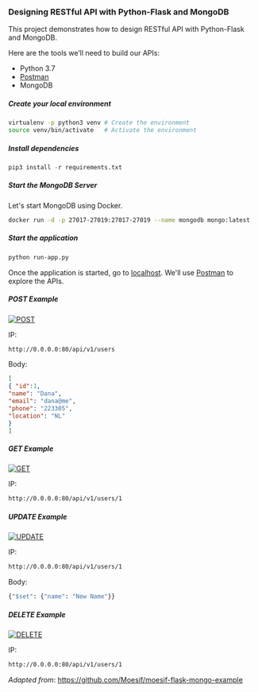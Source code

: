 ### Designing RESTful API with Python-Flask and MongoDB

This project demonstrates how to design RESTful API with Python-Flask and MongoDB.

Here are the tools we’ll need to build our APIs:

* Python 3.7
* [Postman](https://www.postman.com/)
* MongoDB

##### Create your local environment

```bash
virtualenv -p python3 venv # Create the environment
source venv/bin/activate   # Activate the environment
```

##### Install dependencies

```python
pip3 install -r requirements.txt
```

##### Start the MongoDB Server

Let's start MongoDB using Docker.

```bash
docker run -d -p 27017-27019:27017-27019 --name mongodb mongo:latest
```

##### Start the application

```bash
python run-app.py
```

Once the application is started, go to [localhost](http://0.0.0.0:80/).
We'll use [Postman](https://www.postman.com/) to explore the APIs.

##### POST Example
[![POST](https://i.postimg.cc/dt98gDRv/POST.png)](https://postimg.cc/WhhFkNff)

IP:
```bash
http://0.0.0.0:80/api/v1/users
```

Body:
```json
[
{ "id":1,
"name": "Dana",
"email": "dana@me",
"phone": "223305",
"location": "NL"
}
]
```

##### GET Example
[![GET](https://i.postimg.cc/pLTn7CXY/GET.png)](https://postimg.cc/Yh59L1Fh)

IP:
```bash
http://0.0.0.0:80/api/v1/users/1
```

##### UPDATE Example
[![UPDATE](https://i.postimg.cc/SRknG7v9/UPDATE.png)](https://postimg.cc/bDVYyb8Y)

IP:
```bash
http://0.0.0.0:80/api/v1/users/1
```

Body:
```python
{"$set": {"name": "New Name"}}
```

##### DELETE Example
[![DELETE](https://i.postimg.cc/cJPYf3W7/DELETE.png)](https://postimg.cc/DWd8T88m)

IP:
```bash
http://0.0.0.0:80/api/v1/users/1
```

*Adapted from*: https://github.com/Moesif/moesif-flask-mongo-example
